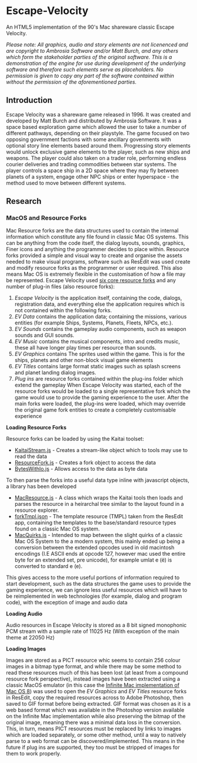 # Escape-Velocity
An HTML5 implementation of the 90's Mac shareware classic Escape Velocity.

_Please note: All graphics, audio and story elements are not licenenced and are copyright to Ambrosia Software and/or Matt Burch, and any others which form the stakeholder parties of the original software. This is a demonstration of the engine for use during development of the underlying software and therefore such elements serve as placeholders. No permission is given to copy any part of the software contained within without the permission of the aforementioned parties._

## Introduction

Escape Velocity was a shareware game released in 1996. It was created and developed by Matt Burch and distributed by Ambrosia Software. It was a space based exploration game which allowed the user to take a number of different pathways, depending on their playstyle. The game focused on two opposing government factions with some ancillary govenments with optional story line elements based around them. Progressing story elements would unlock exclusive game elements to the player, such as new ships and weapons. The player could also taken on a trader role, performing endless courier deliveries and trading commodities between star systems. The player controls a space ship in a 2D space where they may fly between planets of a system, engage other NPC ships or enter hyperspace - the method used to move between different systems.

## Research

### MacOS and Resource Forks

Mac Resource forks are the data structures used to contain the internal information which constitute any file found in classic Mac OS systems. This can be anything from the code itself, the dialog layouts, sounds, graphics, Finer icons and anything the programmer decides to place within. Resource forks provided a simple and visual way to create and organise the assets needed to make visual programs, software such as ResEdit was used create and modify resource forks as the programmer or user required. This also means Mac OS is extremely flexible in the customisation of how a file may be represented. Escape Velocity used [six core resource forks](fork) and any number of plug-in files (also resource forks):
1. _Escape Velocity_ is the application itself, containing the code, dialogs, registration data, and everything else the application requires which is not contained within the following forks.
2. _EV Data_ contains the application data; containing the missions, various entities (for example Ships, Systems, Planets, Fleets, NPCs, etc.).
3. _EV Sounds_ contains the gameplay audio components, such as weapon sounds and GUI sounds.
4. _EV Music_ contains the musical components, intro and credits music, these all have longer play times per resource than sounds.
5. _EV Graphics_ contains The sprites used within the game. This is for the ships, planets and other non-block visual game elements
6. _EV Titles_ contains large format static images such as splash screens and planet landing dialog images.
7. _Plug ins_ are resource forks contained within the plug-ins folder which extend the gameplay
When Escape Velocity was started, each of the resource forks would be loaded to a single representative fork which the game would use to provide the gaming experience to the user. After the main forks were loaded, the plug-ins were loaded, which may override the original game fork entities to create a completely customisable experience

__Loading Resource Forks__

Resource forks can be loaded by using the Kaitai toolset:
- [KaitaiStream.js](https://doc.kaitai.io/stream_api.html) - Creates a stream-like object which to tools may use to read the data
- [ResourceFork.js](https://formats.kaitai.io/resource_fork/) - Creates a fork object to access the data
- [BytesWithIo.js](https://formats.kaitai.io/bytes_with_io/javascript.html) - Allows access to the data as byte data

To then parse the forks into a useful data type inline with javascript objects, a library has been developed
- [MacResource.js]() - A class which wraps the Kaitai tools then loads and parses the resource in a heirarchal tree similar to the layout found in a resource explorer.
- [forkTmpl.json]() - The template resource (TMPL) taken from the ResEdit app, containing the templates to the base/standard resource types found on a classic Mac OS system.
- [MacQuirks.js]() - Intended to map between the slight quirks of a classic Mac OS System to the a modern system, this mainly ended up being a conversion between the extended opcodes used in old macintosh encodings (I.E ASCII ends at opcode 127, however mac used the entire byte for an extended set, pre unicode), for example umlat e (ë) is converted to standard e (e).

This gives access to the more useful portions of information required to start development, such as the data structures the game uses to provide the gaming experience, we can ignore less useful resources which will have to be reimplemented in web technologies (for example, dialog and program code), with the exception of image and audio data

__Loading Audio__

Audio resources in Escape Velocity is stored as a 8 bit signed monophonic PCM stream with a sample rate of 11025 Hz (With exception of the main theme at 22050 Hz)

__Loading Images__

Images are stored as a PICT resource whic seems to contain 256 colour images in a bitmap type format, and while there may be some method to read these resources much of this has been lost (at least from a compound resource fork perspective), instead images have been extracted using a classic MacOS emulator (in this case the [Infinite Mac implementation of Mac OS 8](https://macos8.app)) was used to open the _EV Graphics_ and _EV Titles_ resource forks in ResEdit, copy the required resources across to Adobe Photoshop, then saved to GIF format before being extracted. GIF format was chosen as it is a web based format which was available in the Photoshop version available on the Infinite Mac implementation while also preserving the bitmap of the original image, meaning there was a minimal data loss in the conversion. This, in turn, means PICT resources must be replaced by links to images which are loaded separately, or some other method, until a way to natively parse to a web format can be discovered/implemented. This means in the future if plug ins are supported, they too must be stripped of images for them to work properly.


